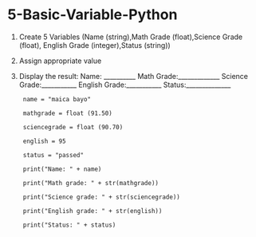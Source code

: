# 5-Basic-Variable-Python
1. Create 5 Variables (Name (string),Math Grade (float),Science Grade (float), English Grade (integer),Status (string))
2. Assign appropriate value
3. Display the result:
Name: __________ Math Grade:_____________ Science Grade:___________ English Grade:___________ Status:______________

        name = "maica bayo"

        mathgrade = float (91.50)

        sciencegrade = float (90.70)

        english = 95

        status = "passed"

        print("Name: " + name)

        print("Math grade: " + str(mathgrade))

        print("Science grade: " + str(sciencegrade))

        print("English grade: " + str(english))

        print("Status: " + status)
